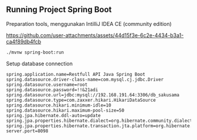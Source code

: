 ## Running Project Spring Boot
Preparation tools, menggunakan IntilliJ IDEA CE (community edition)

https://github.com/user-attachments/assets/44d15f3e-6c2e-4434-b3a1-ca4f89db4fcb

```.sh
./mvnw spring-boot:run
```

Setup database connection

```.properties
spring.application.name=Restfull API Java Spring Boot
spring.datasource.driver-class-name=com.mysql.cj.jdbc.Driver
spring.datasource.username=root
spring.datasource.password=!!&21adi
spring.datasource.url=jdbc:mysql://192.168.191.64:3306/db_sakusama
spring.datasource.type=com.zaxxer.hikari.HikariDataSource
spring.datasource.hikari.minimum-idle=10
spring.datasource.hikari.maximum-pool-size=50
spring.jpa.hibernate.ddl-auto=update
spring.jpa.properties.hibernate.dialect=org.hibernate.community.dialect.MySQLLegacyDialect
spring.jpa.properties.hibernate.transaction.jta.platform=org.hibernate.engine.transaction.jta.platform.internal.BitronixJtaPlatform
server.port=8098
```
